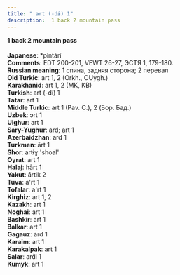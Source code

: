 ```yaml
---
title: " art (-dɨ) 1"
description:  1 back 2 mountain pass
---
```

<p data-pagefind-weight="0.5">
<strong> 1 back 2 mountain pass</strong><br><br>
<strong>Japanese</strong>:  *pìntárí<br>
<strong>Comments</strong>:  EDT 200-201, VEWT 26-27, ЭСТЯ 1, 179-180.<br>
<strong>Russian meaning</strong>:  1 спина, задняя сторона; 2 перевал<br>
<strong>Old Turkic</strong>:  art 1, 2 (Orkh., OUygh.)<br>
<strong>Karakhanid</strong>:  art 1, 2 (MK, KB)<br>
<strong>Turkish</strong>:  art (-dɨ) 1<br>
<strong>Tatar</strong>:  art 1<br>
<strong>Middle Turkic</strong>:  art 1 (Pav. C.), 2 (Бор. Бад.)<br>
<strong>Uzbek</strong>:  ɔrt 1<br>
<strong>Uighur</strong>:  art 1<br>
<strong>Sary-Yughur</strong>:  ard; art 1<br>
<strong>Azerbaidzhan</strong>:  ard 1<br>
<strong>Turkmen</strong>:  ārt 1<br>
<strong>Shor</strong>:  artɨɣ 'shoal'<br>
<strong>Oyrat</strong>:  art 1<br>
<strong>Halaj</strong>:  hārt 1<br>
<strong>Yakut</strong>:  ārtɨk 2<br>
<strong>Tuva</strong>:  a'rt 1<br>
<strong>Tofalar</strong>:  a'rt 1<br>
<strong>Kirghiz</strong>:  art 1, 2<br>
<strong>Kazakh</strong>:  art 1<br>
<strong>Noghai</strong>:  art 1<br>
<strong>Bashkir</strong>:  art 1<br>
<strong>Balkar</strong>:  art 1<br>
<strong>Gagauz</strong>:  ārd 1<br>
<strong>Karaim</strong>:  art 1<br>
<strong>Karakalpak</strong>:  art 1<br>
<strong>Salar</strong>:  ard́i 1<br>
<strong>Kumyk</strong>:  art 1<br>

</p>
